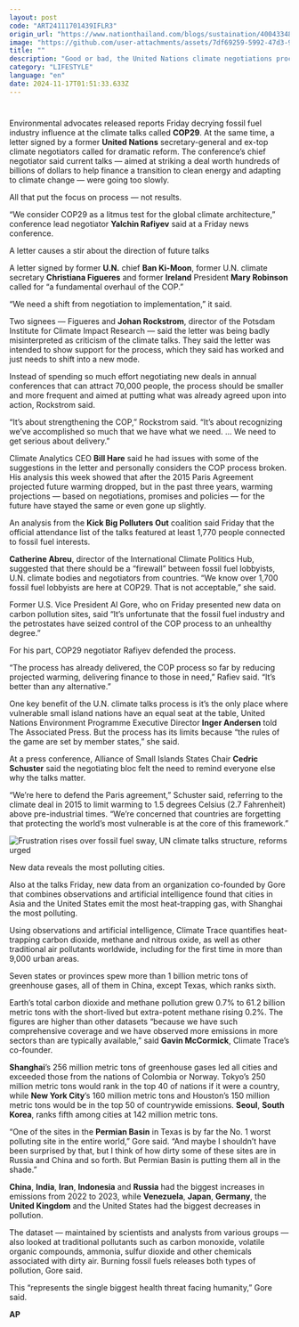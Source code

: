 ```yaml
---
layout: post
code: "ART24111701439IFLR3"
origin_url: "https://www.nationthailand.com/blogs/sustaination/40043348"
image: "https://github.com/user-attachments/assets/7df69259-5992-47d3-9369-4bbb42e44a0c"
title: ""
description: "Good or bad, the United Nations climate negotiations process itself became the focus of the international talks that aim to curb warming from coal, oil and natural gas."
category: "LIFESTYLE"
language: "en"
date: 2024-11-17T01:51:33.633Z
---
```


# 









Environmental advocates released reports Friday decrying fossil fuel industry influence at the climate talks called **COP29**. At the same time, a letter signed by a former **United Nations** secretary-general and ex-top climate negotiators called for dramatic reform. The conference’s chief negotiator said current talks — aimed at striking a deal worth hundreds of billions of dollars to help finance a transition to clean energy and adapting to climate change — were going too slowly.

All that put the focus on process — not results.

“We consider COP29 as a litmus test for the global climate architecture,” conference lead negotiator **Yalchin Rafiyev** said at a Friday news conference.

A letter causes a stir about the direction of future talks

A letter signed by former **U.N.** chief **Ban Ki-Moon**, former U.N. climate secretary **Christiana Figueres** and former **Ireland** President **Mary Robinson** called for “a fundamental overhaul of the COP.”

“We need a shift from negotiation to implementation,” it said.

Two signees — Figueres and **Johan Rockstrom**, director of the Potsdam Institute for Climate Impact Research — said the letter was being badly misinterpreted as criticism of the climate talks. They said the letter was intended to show support for the process, which they said has worked and just needs to shift into a new mode.

Instead of spending so much effort negotiating new deals in annual conferences that can attract 70,000 people, the process should be smaller and more frequent and aimed at putting what was already agreed upon into action, Rockstrom said.

“It’s about strengthening the COP,” Rockstrom said. “It’s about recognizing we’ve accomplished so much that we have what we need. ... We need to get serious about delivery.”

Climate Analytics CEO **Bill Hare** said he had issues with some of the suggestions in the letter and personally considers the COP process broken. His analysis this week showed that after the 2015 Paris Agreement projected future warming dropped, but in the past three years, warming projections — based on negotiations, promises and policies — for the future have stayed the same or even gone up slightly.

An analysis from the **Kick Big Polluters Out** coalition said Friday that the official attendance list of the talks featured at least 1,770 people connected to fossil fuel interests.

**Catherine Abreu**, director of the International Climate Politics Hub, suggested that there should be a “firewall” between fossil fuel lobbyists, U.N. climate bodies and negotiators from countries. “We know over 1,700 fossil fuel lobbyists are here at COP29. That is not acceptable,” she said.

Former U.S. Vice President Al Gore, who on Friday presented new data on carbon pollution sites, said “It’s unfortunate that the fossil fuel industry and the petrostates have seized control of the COP process to an unhealthy degree.”

For his part, COP29 negotiator Rafiyev defended the process.

“The process has already delivered, the COP process so far by reducing projected warming, delivering finance to those in need,” Rafiev said. “It’s better than any alternative.”

One key benefit of the U.N. climate talks process is it’s the only place where vulnerable small island nations have an equal seat at the table, United Nations Environment Programme Executive Director **Inger Andersen** told The Associated Press. But the process has its limits because “the rules of the game are set by member states,” she said.

At a press conference, Alliance of Small Islands States Chair **Cedric Schuster** said the negotiating bloc felt the need to remind everyone else why the talks matter.

“We’re here to defend the Paris agreement,” Schuster said, referring to the climate deal in 2015 to limit warming to 1.5 degrees Celsius (2.7 Fahrenheit) above pre-industrial times. “We’re concerned that countries are forgetting that protecting the world’s most vulnerable is at the core of this framework.”

  ![Frustration rises over fossil fuel sway, UN climate talks structure, reforms urged](https://github.com/user-attachments/assets/68efd9a9-c8b2-4b93-b92c-30374a8e21b5)

New data reveals the most polluting cities.

Also at the talks Friday, new data from an organization co-founded by Gore that combines observations and artificial intelligence found that cities in Asia and the United States emit the most heat-trapping gas, with Shanghai the most polluting.

Using observations and artificial intelligence, Climate Trace quantifies heat-trapping carbon dioxide, methane and nitrous oxide, as well as other traditional air pollutants worldwide, including for the first time in more than 9,000 urban areas.

Seven states or provinces spew more than 1 billion metric tons of greenhouse gases, all of them in China, except Texas, which ranks sixth.

Earth’s total carbon dioxide and methane pollution grew 0.7% to 61.2 billion metric tons with the short-lived but extra-potent methane rising 0.2%. The figures are higher than other datasets “because we have such comprehensive coverage and we have observed more emissions in more sectors than are typically available,” said **Gavin McCormick**, Climate Trace’s co-founder.

**Shanghai**’s 256 million metric tons of greenhouse gases led all cities and exceeded those from the nations of Colombia or Norway. Tokyo’s 250 million metric tons would rank in the top 40 of nations if it were a country, while **New York City**’s 160 million metric tons and Houston’s 150 million metric tons would be in the top 50 of countrywide emissions. **Seoul**, **South Korea**, ranks fifth among cities at 142 million metric tons.

“One of the sites in the **Permian Basin** in Texas is by far the No. 1 worst polluting site in the entire world,” Gore said. “And maybe I shouldn’t have been surprised by that, but I think of how dirty some of these sites are in Russia and China and so forth. But Permian Basin is putting them all in the shade.”

**China**, **India**, **Iran**, **Indonesia** and **Russia** had the biggest increases in emissions from 2022 to 2023, while **Venezuela**, **Japan**, **Germany**, the **United Kingdom** and the United States had the biggest decreases in pollution.

The dataset — maintained by scientists and analysts from various groups — also looked at traditional pollutants such as carbon monoxide, volatile organic compounds, ammonia, sulfur dioxide and other chemicals associated with dirty air. Burning fossil fuels releases both types of pollution, Gore said.

This “represents the single biggest health threat facing humanity,” Gore said.

**AP**